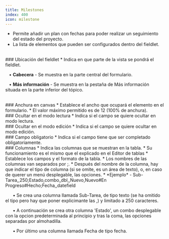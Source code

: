 ```yaml
---
title: Milestones
index: 400
icon: milestone
---
```

* Permite añadir un plan con fechas para poder realizar un seguimiento del estado del proyecto.
* La lista de elementos que pueden ser configurados dentro del fieldlet.

<br />
### Ubicación del fieldlet
* Indica en que parte de la vista se pondrá el fieldlet. <br />

&nbsp; &nbsp;• **Cabecera** - Se muestra en la parte central del formulario. <br />

&nbsp; &nbsp;• **Más información** - Se muestra en la pestaña de Más información situada en la parte inferior del tópico.<br />

<br />
### Anchura en canvas
* Establece el ancho que ocupará el elemento en el formulario.
* El valor máximo permitido es de 12 (100% de anchura).

<br />
### Ocultar en el modo lectura
* Indica si el campo se quiere ocultar en modo lectura.

<br />
### Ocultar en el modo edición
* Indica si el campo se quiere ocultar en modo edición.

<br />
### Campo obligatorio
* Indica si el campo tiene que ser completado obligatoriamente.

<br />
### Columnas
* Indica las columnas que se muestran en la tabla.
* Su funcionamiento es el mismo que el explicado en el Editor de tablas
* Establece los campos y el formato de la tabla.
* Los nombres de las columnas van separados por ;.
* Después del nombre de la columna, hay que indicar el tipo de columna (si se omite, es un área de texto), o, en caso de querer un menú desplegable, las opciones.
* *Ejemplo* - Sub-Tarea,,250;Estado,combo_dbl,,Nuevo,Nuevo#En Progreso#Hecho;Fecha,,datefield <br />

&nbsp; &nbsp;&nbsp; &nbsp;• Se crea una columna llamada Sub-Tarea, de tipo texto (se ha omitido el tipo pero hay que poner explicimante las ,) y limitado a 250 caracteres. <br />

&nbsp; &nbsp;&nbsp; &nbsp;• A continuación se crea otra columna 'Estado', un combo desplegable con la opcion predeterminada al principio y tras la coma, las opciones separadas por almohadilla. <br />

&nbsp; &nbsp;&nbsp; &nbsp;• Por último una columna llamada Fecha de tipo fecha.<br />
